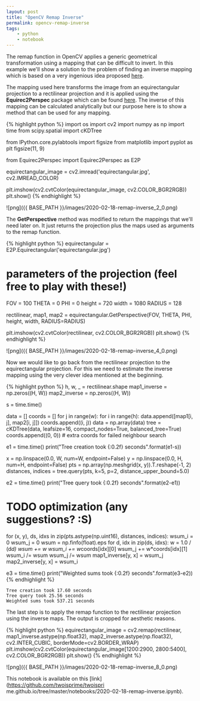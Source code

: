```yaml
---
layout: post
title: "OpenCV Remap Inverse"
permalink: opencv-remap-inverse
tags:
    - python
    - notebook
--- 
```

The remap function in OpenCV applies a generic geometrical transformation using
a mapping that can be difficult to invert.
In this example we'll show a solution to the problem of finding an inverse
mapping which is based on a very ingenious idea proposed
[here](https://stackoverflow.com/a/46009462/1922197). 
 
The mapping used here transforms the image from an equirectangular projection to
a rectilinear projection and it is applied using the **Equirec2Perspec** package
which can be found [here](https://github.com/fuenwang/Equirec2Perspec). The
inverse of this mapping can be calculated analytically but our purpose here is
to show a method that can be used for any mapping. 


{% highlight python %}
import os
import cv2
import numpy as np
import time
from scipy.spatial import cKDTree

from IPython.core.pylabtools import figsize
from matplotlib import pyplot as plt
figsize(11, 9)

from Equirec2Perspec import Equirec2Perspec as E2P

equirectangular_image = cv2.imread('equirectangular.jpg', cv2.IMREAD_COLOR)

plt.imshow(cv2.cvtColor(equirectangular_image, cv2.COLOR_BGR2RGB))
plt.show()
{% endhighlight %}

 
![png]({{ BASE_PATH }}/images/2020-02-18-remap-inverse_2_0.png) 

 
The **GetPerspective** method was modified to return the mappings that we'll
need later on. It just returns the projection plus the maps used as arguments to
the remap function.

 


{% highlight python %}
equirectangular = E2P.Equirectangular('equirectangular.jpg')

# parameters of the projection (feel free to play with these!)
FOV = 100
THETA = 0
PHI = 0
height = 720
width = 1080
RADIUS = 128

rectilinear, map1, map2 = equirectangular.GetPerspective(FOV, THETA, PHI, height, width, RADIUS=RADIUS)

plt.imshow(cv2.cvtColor(rectilinear, cv2.COLOR_BGR2RGB))
plt.show()
{% endhighlight %}

 
![png]({{ BASE_PATH }}/images/2020-02-18-remap-inverse_4_0.png) 

 
Now we would like to go back from the rectilinear projection to the
equirectangular projection. For this we need to estimate the inverse mapping
using the very clever idea mentioned at the beginning. 


{% highlight python %}
h, w, _ = rectilinear.shape
map1_inverse = np.zeros((H, W))
map2_inverse = np.zeros((H, W))

s = time.time()

data = []
coords = []
for j in range(w):
    for i in range(h):
        data.append([map1[i, j], map2[i, j]])
        coords.append((i, j))
data = np.array(data)
tree = cKDTree(data, leafsize=16, compact_nodes=True, balanced_tree=True)
coords.append((0, 0))  # extra coords for failed neighbour search

e1 = time.time()
print("Tree creation took {:0.2f} seconds".format(e1-s))

x = np.linspace(0.0, W, num=W, endpoint=False)
y = np.linspace(0.0, H, num=H, endpoint=False)
pts = np.array(np.meshgrid(x, y)).T.reshape(-1, 2)
distances, indices = tree.query(pts, k=5, p=2, distance_upper_bound=5.0)

e2 = time.time()
print("Tree query took {:0.2f} seconds".format(e2-e1))

# TODO optimization (any suggestions? :S)
for (x, y), ds, idxs in zip(pts.astype(np.uint16), distances, indices):
    wsum_i = 0
    wsum_j = 0
    wsum = np.finfo(float).eps
    for d, idx in zip(ds, idxs):
        w = 1.0 / (d*d)
        wsum += w
        wsum_i += w*coords[idx][0]
        wsum_j += w*coords[idx][1]
    wsum_i /= wsum
    wsum_j /= wsum
    map1_inverse[y, x] = wsum_j
    map2_inverse[y, x] = wsum_i

e3 = time.time()
print("Weighted sums took {:0.2f} seconds".format(e3-e2))
{% endhighlight %}

    Tree creation took 17.60 seconds
    Tree query took 25.56 seconds
    Weighted sums took 537.21 seconds

 
The last step is to apply the remap function to the rectilinear projection using
the inverse maps. The output is cropped for aesthetic reasons. 


{% highlight python %}
equirectangular_image = cv2.remap(rectilinear, map1_inverse.astype(np.float32), map2_inverse.astype(np.float32), cv2.INTER_CUBIC, borderMode=cv2.BORDER_WRAP)
plt.imshow(cv2.cvtColor(equirectangular_image[1200:2900, 2800:5400], cv2.COLOR_BGR2RGB))
plt.show()
{% endhighlight %}

 
![png]({{ BASE_PATH }}/images/2020-02-18-remap-inverse_8_0.png) 

 
This notebook is available on this [link](https://github.com/twoisprime/twoispri
me.github.io/tree/master/notebooks/2020-02-18-remap-inverse.ipynb). 
